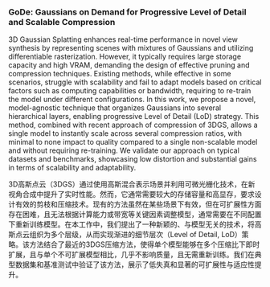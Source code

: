 ### GoDe: Gaussians on Demand for Progressive Level of Detail and Scalable Compression

3D Gaussian Splatting enhances real-time performance in novel view synthesis by representing scenes with mixtures of Gaussians and utilizing differentiable rasterization. However, it typically requires large storage capacity and high VRAM, demanding the design of effective pruning and compression techniques. Existing methods, while effective in some scenarios, struggle with scalability and fail to adapt models based on critical factors such as computing capabilities or bandwidth, requiring to re-train the model under different configurations. In this work, we propose a novel, model-agnostic technique that organizes Gaussians into several hierarchical layers, enabling progressive Level of Detail (LoD) strategy. This method, combined with recent approach of compression of 3DGS, allows a single model to instantly scale across several compression ratios, with minimal to none impact to quality compared to a single non-scalable model and without requiring re-training. We validate our approach on typical datasets and benchmarks, showcasing low distortion and substantial gains in terms of scalability and adaptability.

3D高斯点云（3DGS）通过使用高斯混合表示场景并利用可微光栅化技术，在新视角合成中提升了实时性能。然而，它通常需要较大的存储容量和高显存，要求设计有效的剪枝和压缩技术。现有的方法虽然在某些场景下有效，但在可扩展性方面存在困难，且无法根据计算能力或带宽等关键因素调整模型，通常需要在不同配置下重新训练模型。在本工作中，我们提出了一种新颖的、与模型无关的技术，将高斯点云组织为多个层级，从而实现渐进的细节层次（Level of Detail, LoD）策略。该方法结合了最近的3DGS压缩方法，使得单个模型能够在多个压缩比下即时扩展，且与单个不可扩展模型相比，几乎不影响质量，且无需重新训练。我们在典型数据集和基准测试中验证了该方法，展示了低失真和显著的可扩展性与适应性提升。
